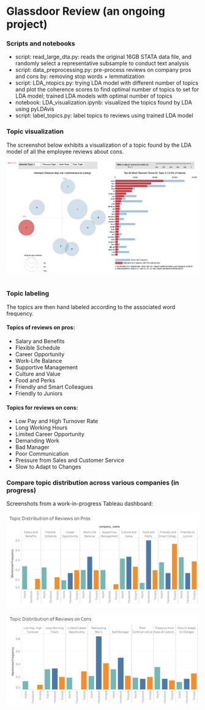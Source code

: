 # Glassdoor Review (an ongoing project)

### Scripts and notebooks
* script: read_large_dta.py: reads the original 16GB STATA data file, and randomly select a representative subsample to conduct text analysis
* script: data_preprocessing.py: pre-process reviews on company pros and cons by: removing stop words + lemmatization
* script: LDA_ntopics.py: trying LDA model with different number of topics and plot the coherence scores to find optimal number of topics to set for LDA model; trained LDA models with optimal number of topics
* notebook: LDA_visualization.ipynb: visualized the topics found by LDA using pyLDAvis
* script: label_topics.py: label topics to reviews using trained LDA model

### Topic visualization
The screenshot below exhibits a visualization of a topic found by the LDA model of all the employee reviews about cons.<br><br>
![png](graphs/pyLDAvis_example1.png)
<br><br>
### Topic labeling
The topics are then hand labeled according to the associated word frequency. <br> 
#### Topics of reviews on pros: 
* Salary and Benefits
* Flexible Schedule
* Career Opportunity
* Work-Life Balance
* Supportive Management
* Culture and Value
* Food and Perks
* Friendly and Smart Colleagues
* Friendly to Juniors
#### Topics for reviews on cons:
* Low Pay and High Turnover Rate
* Long Working Hours
* Limited Career Opportunity
* Demanding Work
* Bad Manager
* Poor Communication
* Pressure from Sales and Customer Service
* Slow to Adapt to Changes
### Compare topic distribution across various companies (in progress)
Screenshots from a work-in-progress Tableau dashboard:<br><br>
![png](graphs/topic_pros.png) <br><br>
![png](graphs/topic_cons.png) <br><br>


